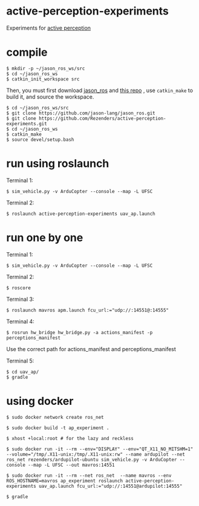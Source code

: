 # active-perception-experiments
Experiments for [active perception](https://github.com/Rezenders/jason-active-perception)

# compile

```
$ mkdir -p ~/jason_ros_ws/src
$ cd ~/jason_ros_ws
$ catkin_init_workspace src
```

Then, you must first download [jason_ros](https://github.com/jason-lang/jason_ros) and [this repo](https://github.com/Rezenders/active-perception-experiments) , use ```catkin_make``` to build it, and source the workspace.

```
$ cd ~/jason_ros_ws/src
$ git clone https://github.com/jason-lang/jason_ros.git
$ git clone https://github.com/Rezenders/active-perception-experiments.git
$ cd ~/jason_ros_ws
$ catkin_make
$ source devel/setup.bash
```

# run using roslaunch

Terminal 1:
```
$ sim_vehicle.py -v ArduCopter --console --map -L UFSC
```

Terminal 2:
```
$ roslaunch active-perception-experiments uav_ap.launch
```

# run one by one

Terminal 1:
```
$ sim_vehicle.py -v ArduCopter --console --map -L UFSC
```

Terminal 2:
```
$ roscore
```

Terminal 3:
```
$ roslaunch mavros apm.launch fcu_url:="udp://:14551@:14555"
```



Terminal 4:
```
$ rosrun hw_bridge hw_bridge.py -a actions_manifest -p perceptions_manifest
```
Use the correct path for actions_manifest and perceptions_manifest

Terminal 5:
```
$ cd uav_ap/
$ gradle
```

# using docker

```
$ sudo docker network create ros_net
```

```
$ sudo docker build -t ap_experiment .
```

```
$ xhost +local:root # for the lazy and reckless
```

```
$ sudo docker run -it --rm --env="DISPLAY" --env="QT_X11_NO_MITSHM=1" --volume="/tmp/.X11-unix:/tmp/.X11-unix:rw" --name ardupilot --net ros_net rezenders/ardupilot-ubuntu sim_vehicle.py -v ArduCopter --console --map -L UFSC --out mavros:14551
```

```
$ sudo docker run -it --rm --net ros_net  --name mavros --env ROS_HOSTNAME=mavros ap_experiment roslaunch active-perception-experiments uav_ap.launch fcu_url:="udp://:14551@ardupilot:14555"
```

```
$ gradle
```
